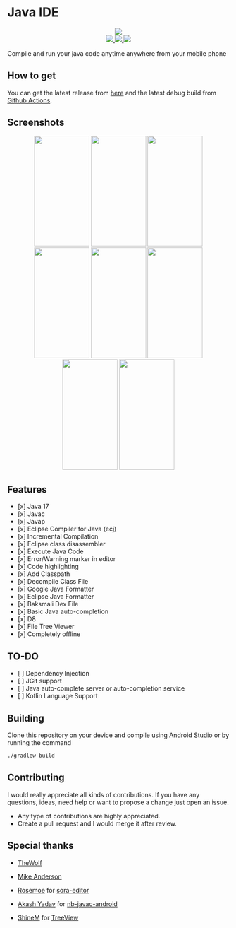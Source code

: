 # Java IDE

<p align="center">
<img src="https://raw.githubusercontent.com/PranavPurwar/Java-Ide/main/art/ic_logo.webp">

<br>

<a href="https://github.com/PranavPurwar/Java-Ide/actions/workflow/android.yaml">
    <img src="https://img.shields.io/badge/Android%20CI-passing-blue">
</a>

<a href="https://discord.gg/8Gu6YCq2eS">
    <img src="https://img.shields.io/badge/Chat-on%20discord-7289da">
</a>
<a href="https://github.com/PranavPurwar/Java-Ide/blob/main/LICENSE">
    <img src="https://img.shields.io/badge/License-GPLv3-blue.svg">
</a>
<p>

Compile and run your java code anytime anywhere from your mobile phone

## How to get

You can get the latest release from [here](https://github.com/PranavPurwar/Java-Ide/releases/v0.0.5)
and the latest debug build from [Github Actions](https://github.com/PranavPurwar/Java-Ide/actions).

## Screenshots

<p align="center">

<img width="125" height="250" src="https://raw.githubusercontent.com/PranavPurwar/Java-Ide/main/art/img/editor.webp">

<img width="125" height="250" src="https://raw.githubusercontent.com/PranavPurwar/Java-Ide/main/art/img/diagnostic.webp">

<img width="125" height="250" src="https://raw.githubusercontent.com/PranavPurwar/Java-Ide/main/art/img/run.webp">

<img width="125" height="250" src="https://raw.githubusercontent.com/PranavPurwar/Java-Ide/main/art/img/settings.webp">

<img width="125" height="250" src="https://raw.githubusercontent.com/PranavPurwar/Java-Ide/main/art/img/javap.webp">

<img width="125" height="250" src="https://raw.githubusercontent.com/PranavPurwar/Java-Ide/main/art/img/smali.webp">

<img width="125" height="250" src="https://raw.githubusercontent.com/PranavPurwar/Java-Ide/main/art/img/decompiler.webp">

<img width="125" height="250" src="https://raw.githubusercontent.com/PranavPurwar/Java-Ide/main/art/img/treeview.webp">

</p>

## Features

- \[x] Java 17
- \[x] Javac
- \[x] Javap
- \[x] Eclipse Compiler for Java (ecj)
- \[x] Incremental Compilation
- \[x] Eclipse class disassembler
- \[x] Execute Java Code
- \[x] Error/Warning marker in editor
- \[x] Code highlighting
- \[x] Add Classpath
- \[x] Decompile Class File
- \[x] Google Java Formatter
- \[x] Eclipse Java Formatter
- \[x] Baksmali Dex File
- \[x] Basic Java auto-completion
- \[x] D8
- \[x] File Tree Viewer
- \[x] Completely offline

## TO-DO

- \[ ] Dependency Injection
- \[ ] JGit support
- \[ ] Java auto-complete server or auto-completion service
- \[ ] Kotlin Language Support

## Building

Clone this repository on your device and compile using Android Studio or by running the command

```sh
./gradlew build
```

## Contributing

I would really appreciate all kinds of contributions.
If you have any questions, ideas, need help or want to propose a change just open an issue.

- Any type of contributions are highly appreciated.
- Create a pull request and I would merge it after review.

## Special thanks

- [TheWolf](https://github.com/thewolfprod)

- [Mike Anderson](https://github.com/MikeAndrson)

- [Rosemoe](https://github.com/Rosemoe) for [sora-editor](https://github.com/Rosemoe/sora-editor)

- [Akash Yadav](https://github.com/Itsaky) for [nb-javac-android](https://github.com/Itsaky/nb-javac-android)

- [ShineM](https://github.com/shineM) for [TreeView](https://github.com/ShineM/TreeView)
